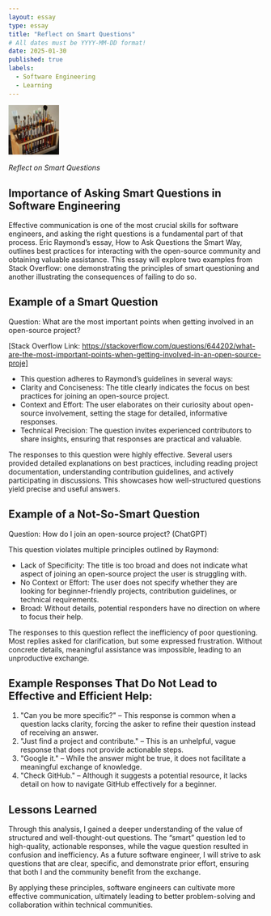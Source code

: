```yaml
---
layout: essay
type: essay
title: "Reflect on Smart Questions"
# All dates must be YYYY-MM-DD format!
date: 2025-01-30
published: true
labels:
  - Software Engineering
  - Learning
---
```


<img width="100px" class="rounded float-start pe-4" src="../img/igniting/paintbrushes.jpg">

*Reflect on Smart Questions*

## Importance of Asking Smart Questions in Software Engineering

Effective communication is one of the most crucial skills for software engineers, and asking the right questions is a fundamental part of that process. Eric Raymond’s essay, How to Ask Questions the Smart Way, outlines best practices for interacting with the open-source community and obtaining valuable assistance. This essay will explore two examples from Stack Overflow: one demonstrating the principles of smart questioning and another illustrating the consequences of failing to do so.

## Example of a Smart Question

Question: What are the most important points when getting involved in an open-source project?

[Stack Overflow Link: https://stackoverflow.com/questions/644202/what-are-the-most-important-points-when-getting-involved-in-an-open-source-proje]

- This question adheres to Raymond’s guidelines in several ways:
- Clarity and Conciseness: The title clearly indicates the focus on best practices for joining an open-source project.
- Context and Effort: The user elaborates on their curiosity about open-source involvement, setting the stage for detailed, informative responses.
- Technical Precision: The question invites experienced contributors to share insights, ensuring that responses are practical and valuable.

The responses to this question were highly effective. Several users provided detailed explanations on best practices, including reading project documentation, understanding contribution guidelines, and actively participating in discussions. This showcases how well-structured questions yield precise and useful answers.

## Example of a Not-So-Smart Question

Question: How do I join an open-source project? (ChatGPT)

This question violates multiple principles outlined by Raymond:

- Lack of Specificity: The title is too broad and does not indicate what aspect of joining an open-source project the user is struggling with.
- No Context or Effort: The user does not specify whether they are looking for beginner-friendly projects, contribution guidelines, or technical requirements.
- Broad: Without details, potential responders have no direction on where to focus their help.

The responses to this question reflect the inefficiency of poor questioning. Most replies asked for clarification, but some expressed frustration. Without concrete details, meaningful assistance was impossible, leading to an unproductive exchange.

## Example Responses That Do Not Lead to Effective and Efficient Help:

1. "Can you be more specific?" – This response is common when a question lacks clarity, forcing the asker to refine their question instead of receiving an answer.
2. "Just find a project and contribute." – This is an unhelpful, vague response that does not provide actionable steps.
3. "Google it." – While the answer might be true, it does not facilitate a meaningful exchange of knowledge.
4. "Check GitHub." – Although it suggests a potential resource, it lacks detail on how to navigate GitHub effectively for a beginner.

## Lessons Learned

Through this analysis, I gained a deeper understanding of the value of structured and well-thought-out questions. The “smart” question led to high-quality, actionable responses, while the vague question resulted in confusion and inefficiency. As a future software engineer, I will strive to ask questions that are clear, specific, and demonstrate prior effort, ensuring that both I and the community benefit from the exchange.

By applying these principles, software engineers can cultivate more effective communication, ultimately leading to better problem-solving and collaboration within technical communities.

